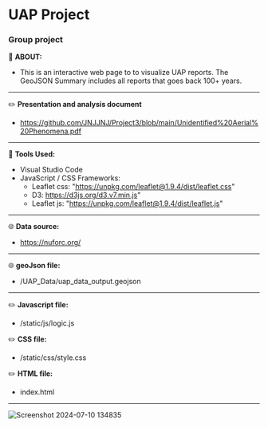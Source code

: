 # UAP Project
### Group project

:memo:
**ABOUT:**
  - This is an interactive web page to to visualize UAP reports.
The GeoJSON Summary includes all reports that  goes back 100+ years.
 
---
:pencil2:
**Presentation and analysis document**
 - https://github.com/JNJJNJ/Project3/blob/main/Unidentified%20Aerial%20Phenomena.pdf
   
---
:wrench:
**Tools Used:**
  - Visual Studio Code
  - JavaScript / CSS Frameworks:
    - Leaflet css: "https://unpkg.com/leaflet@1.9.4/dist/leaflet.css"
    - D3: https://d3js.org/d3.v7.min.js"
    - Leaflet js: "https://unpkg.com/leaflet@1.9.4/dist/leaflet.js"
    
---
:globe_with_meridians:
**Data source:**
  - https://nuforc.org/

---
:globe_with_meridians:
**geoJson file:**
  - /UAP_Data/uap_data_output.geojson

---
:pencil2:
**Javascript file:**
  - /static/js/logic.js

:pencil2:
**CSS file:**
  - /static/css/style.css

:pencil2:
**HTML file:**
  - index.html

---

![Screenshot 2024-07-10 134835](https://github.com/JNJJNJ/Project3/assets/162941137/55e7faf0-215a-4236-9c87-9484da43c0ed)
